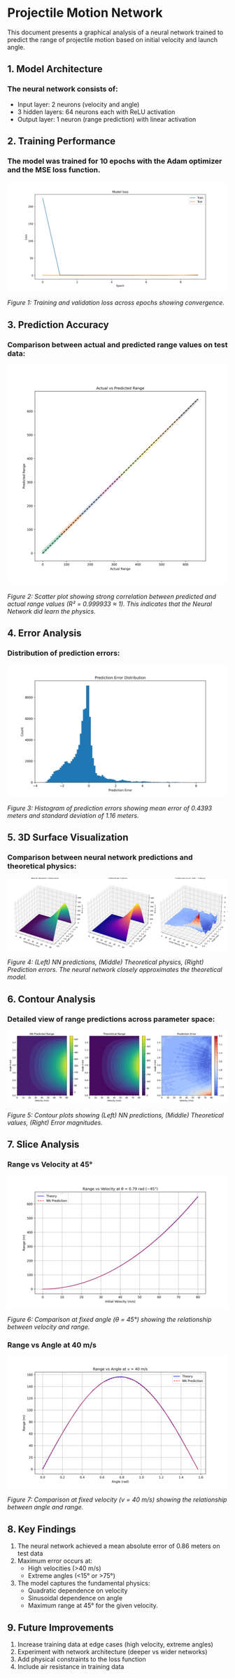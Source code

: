 # Projectile Motion Network 

This document presents a graphical analysis of a neural network trained to predict the range of projectile motion based on initial velocity and launch angle.

## 1. Model Architecture
### The neural network consists of:
- Input layer: 2 neurons (velocity and angle)
- 3 hidden layers: 64 neurons each with ReLU activation
- Output layer: 1 neuron (range prediction) with linear activation

## 2. Training Performance
### The model was trained for 10 epochs with the Adam optimizer and the MSE loss function.

![Figure1](training_performance.jpg)

*Figure 1: Training and validation loss across epochs showing convergence.*

## 3. Prediction Accuracy
### Comparison between actual and predicted range values on test data:

![Figure2](prediction_vs_actual.jpg)

*Figure 2: Scatter plot showing strong correlation between predicted and actual range values (R² = 0.999933 ≈ 1). This indicates that the Neural Network did learn the physics.*

## 4. Error Analysis
### Distribution of prediction errors:

![Figure3](error_distribution.jpg)

*Figure 3: Histogram of prediction errors showing mean error of 0.4393 meters and standard deviation of 1.16 meters.*

## 5. 3D Surface Visualization
### Comparison between neural network predictions and theoretical physics:

![Figure4](3Dgraph.jpg)

*Figure 4: (Left) NN predictions, (Middle) Theoretical physics, (Right) Prediction errors. The neural network closely approximates the theoretical model.*

## 6. Contour Analysis
### Detailed view of range predictions across parameter space:

![Figure5](contours.jpg)

*Figure 5: Contour plots showing (Left) NN predictions, (Middle) Theoretical values, (Right) Error magnitudes.*

## 7. Slice Analysis

### Range vs Velocity at 45°

![Figure6](range_vs_velocity.jpg)

*Figure 6: Comparison at fixed angle (θ = 45°) showing the relationship between velocity and range.*

### Range vs Angle at 40 m/s

![Figure7](range_vs_angle.jpg)

*Figure 7: Comparison at fixed velocity (v = 40 m/s) showing the relationship between angle and range.*

## 8. Key Findings
1. The neural network achieved a mean absolute error of 0.86 meters on test data
2. Maximum error occurs at:
    - High velocities (>40 m/s)
    - Extreme angles (<15° or >75°)
4. The model captures the fundamental physics:
    - Quadratic dependence on velocity
    - Sinusoidal dependence on angle
    - Maximum range at 45° for the given velocity.

## 9. Future Improvements
1. Increase training data at edge cases (high velocity, extreme angles)
2. Experiment with network architecture (deeper vs wider networks)
3. Add physical constraints to the loss function
4. Include air resistance in training data

